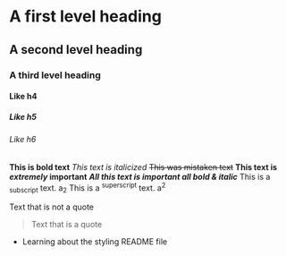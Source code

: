# A first level heading
## A second level heading
### A third level heading
#### Like h4
##### Like h5
###### Like h6

**This is bold text**
_This text is italicized_
~~This was mistaken text~~
**This text is _extremely_ important**
***All this text is important all bold & italic***
This is a <sub>subscript</sub> text. a<sub>2</sub>
This is a <sup>superscript</sup> text. a<sup>2</sup>

Text that is not a quote

> Text that is a quote
- Learning about the styling README file
